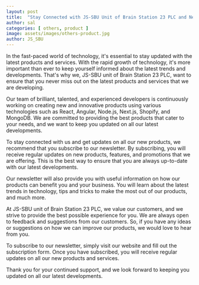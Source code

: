 ```yaml
---
layout: post
title:  "Stay Connected with JS-SBU Unit of Brain Station 23 PLC and Never Miss Our Latest Innovations!"
author: sal
categories: [ others, product ]
image: assets/images/others-product.jpg
author: JS_SBU
---
```

In the fast-paced world of technology, it's essential to stay updated with the latest products and services. With the rapid growth of technology, it's more important than ever to keep yourself informed about the latest trends and developments. That's why we, JS-SBU unit of Brain Station 23 PLC, want to ensure that you never miss out on the latest products and services that we are developing.

Our team of brilliant, talented, and experienced developers is continuously working on creating new and innovative products using various technologies such as React, Angular, Node.js, Next.js, Shopify, and MongoDB. We are committed to providing the best products that cater to your needs, and we want to keep you updated on all our latest developments.

To stay connected with us and get updates on all our new products, we recommend that you subscribe to our newsletter. By subscribing, you will receive regular updates on new products, features, and promotions that we are offering. This is the best way to ensure that you are always up-to-date with our latest developments.

Our newsletter will also provide you with useful information on how our products can benefit you and your business. You will learn about the latest trends in technology, tips and tricks to make the most out of our products, and much more.

At JS-SBU unit of Brain Station 23 PLC, we value our customers, and we strive to provide the best possible experience for you. We are always open to feedback and suggestions from our customers. So, if you have any ideas or suggestions on how we can improve our products, we would love to hear from you.

To subscribe to our newsletter, simply visit our website and fill out the subscription form. Once you have subscribed, you will receive regular updates on all our new products and services.

Thank you for your continued support, and we look forward to keeping you updated on all our latest developments.


